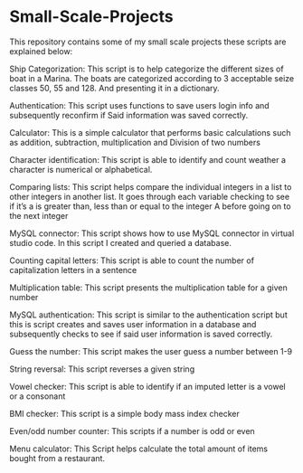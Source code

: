 # Small-Scale-Projects
This repository contains some of my small scale projects
these scripts are explained below:

Ship Categorization:
This script is to help categorize the different sizes of boat in a Marina. The boats are categorized according to 3 acceptable seize classes 50, 55 and 128. And presenting it in a dictionary.

Authentication:
This script uses functions to save users login info and subsequently reconfirm if Said information was saved correctly.

Calculator:
This is a simple calculator that performs basic calculations such as addition, subtraction, multiplication and Division of two numbers

Character identification:
This script is able to identify and count weather a character is numerical or alphabetical.

Comparing lists:
This script helps compare the individual integers in a list to other integers in another list. It goes through each variable checking to see if it’s a is greater than, less than or equal to the integer A before going on to the next integer 

MySQL connector:
This script shows how to use MySQL connector in virtual studio code. In this script I created and queried a database.

Counting capital letters:
This script is able to count the number of capitalization letters in a sentence 

Multiplication table:
This script presents the multiplication table for a given number 

MySQL authentication:
This script is similar to the authentication script but this is script creates and saves user information in a database and subsequently checks to see if said user information is saved correctly.

Guess the number:
This script makes the user guess a number between 1-9 

String reversal:
This script reverses a given string 

Vowel checker:
This script is able to identify if an imputed letter is a vowel or a consonant

BMI checker:
This script is a simple body mass index checker 

Even/odd number counter:
This scripts if a number is odd or even

Menu calculator:
This Script helps calculate the total amount of items bought from a restaurant.
